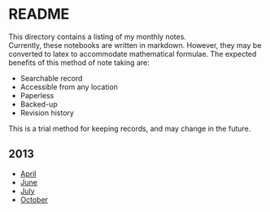 # README #

This directory contains a listing of my monthly notes.  
Currently, these notebooks are written in markdown.  However, they may 
be converted to latex to accommodate mathematical formulae.  The 
expected benefits of this method of note taking are:

- Searchable record  
- Accessible from any location  
- Paperless  
- Backed-up  
- Revision history  

This is a trial method for keeping records, and may change in the 
future.

## 2013
- [April](https://github.com/ijoynes/notebook/blob/master/notebook_2013-4.md)
- [June](https://github.com/ijoynes/notebook/blob/master/notebook_2013-6.md)
- [July](https://github.com/ijoynes/notebook/blob/master/notebook_2013-7.md)
- [October](https://github.com/ijoynes/notebook/blob/master/notebook_2013-10.md)